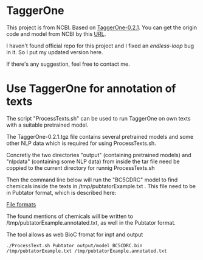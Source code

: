 # TaggerOne

This project is from NCBI. Based on [TaggerOne-0.2.1](https://www.ncbi.nlm.nih.gov/research/bionlp/tools/taggerone/). You can get the origin code and model from NCBI by this [URL](https://www.ncbi.nlm.nih.gov/research/bionlp/taggerone/TaggerOne-0.2.1.tgz). 

I haven't found official repo for this project and I fixed an *endless-loop* bug in it. So I put my updated version here. 

If there's any suggestion, feel free to contact me. 
 
# Use TaggerOne for annotation of texts


The script "ProcessTexts.sh" can be used to run TaggerOne on own texts with a suitable pretrained model.

The TaggerOne-0.2.1.tgz file contains several pretrained models and some other NLP data which is required for using ProcessTexts.sh.

Concretly the two directories "output" (containing pretrained models) and "nlpdata" (containing some NLP data) from inside the tar file need be coppied to the current directory for runnig ProcessTexts.sh

Then the command line below will run the "BC5CDRC" model to find chemicals inside the texts in 
/tmp/pubtatorExample.txt . This file need to be in Pubtator format, which is described here:

[File formats](https://www.ncbi.nlm.nih.gov/CBBresearch/Lu/Demo/tmTools/Format.html)

The found mentions of chemicals will be written to /tmp/pubtatorExample.annotated.txt, as well in the Pubtator format.

The tool allows as web BioC fromat for inpt and output
```
./ProcessText.sh Pubtator output/model_BC5CDRC.bin /tmp/pubtatorExample.txt /tmp/pubtatorExample.annotated.txt
```

